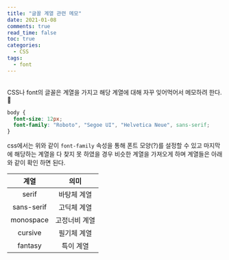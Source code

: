 ```yaml
---
title: "글꼴 계열 관련 메모"
date: 2021-01-08
comments: true
read_time: false
toc: true
categories:
  - CSS
tags:
  - font
---
```


<br>
CSS나 font의 글꼴은 계열을 가지고 해당 계열에 대해 자꾸 잊어먹어서 메모하려 한다. 🧐

```css
body {
  font-size: 12px;
  font-family: "Roboto", "Segoe UI", "Helvetica Neue", sans-serif;
}
```

css에서는 위와 같이 `font-family` 속성을 통해 폰트 모양(?)를 설정할 수 있고 마지막에 해당하는 계열을 다 찾지 못 하였을 경우 비슷한 계열을 가져오게 하며 계열들은 아래와 같이 확인 하면 된다.

|    계열    |     의미      |
| :--------: | :-----------: |
|   serif    |  바탕체 계열  |
| sans-serif |  고딕체 계열  |
| monospace  | 고정너비 계열 |
|  cursive   |  필기체 계열  |
|  fantasy   |   특이 계열   |
